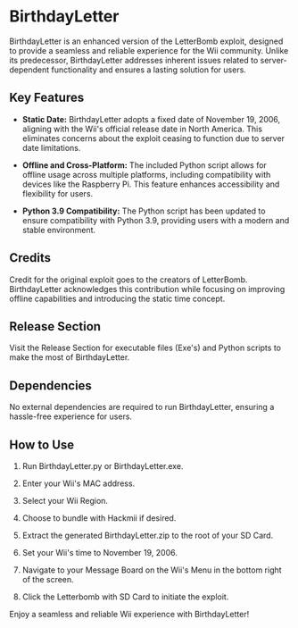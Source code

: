 # BirthdayLetter

BirthdayLetter is an enhanced version of the LetterBomb exploit, designed to provide a seamless and reliable experience for the Wii community. Unlike its predecessor, BirthdayLetter addresses inherent issues related to server-dependent functionality and ensures a lasting solution for users.

## Key Features

- **Static Date:** BirthdayLetter adopts a fixed date of November 19, 2006, aligning with the Wii's official release date in North America. This eliminates concerns about the exploit ceasing to function due to server date limitations.

- **Offline and Cross-Platform:** The included Python script allows for offline usage across multiple platforms, including compatibility with devices like the Raspberry Pi. This feature enhances accessibility and flexibility for users.

- **Python 3.9 Compatibility:** The Python script has been updated to ensure compatibility with Python 3.9, providing users with a modern and stable environment.

## Credits

Credit for the original exploit goes to the creators of LetterBomb. BirthdayLetter acknowledges this contribution while focusing on improving offline capabilities and introducing the static time concept.

## Release Section

Visit the Release Section for executable files (Exe's) and Python scripts to make the most of BirthdayLetter.

## Dependencies

No external dependencies are required to run BirthdayLetter, ensuring a hassle-free experience for users.

## How to Use

1. Run BirthdayLetter.py or BirthdayLetter.exe.

2. Enter your Wii's MAC address.

3. Select your Wii Region.

4. Choose to bundle with Hackmii if desired.

5. Extract the generated BirthdayLetter.zip to the root of your SD Card.

6. Set your Wii's time to November 19, 2006.

7. Navigate to your Message Board on the Wii's Menu in the bottom right of the screen.

8. Click the Letterbomb with SD Card to initiate the exploit.

Enjoy a seamless and reliable Wii experience with BirthdayLetter!
